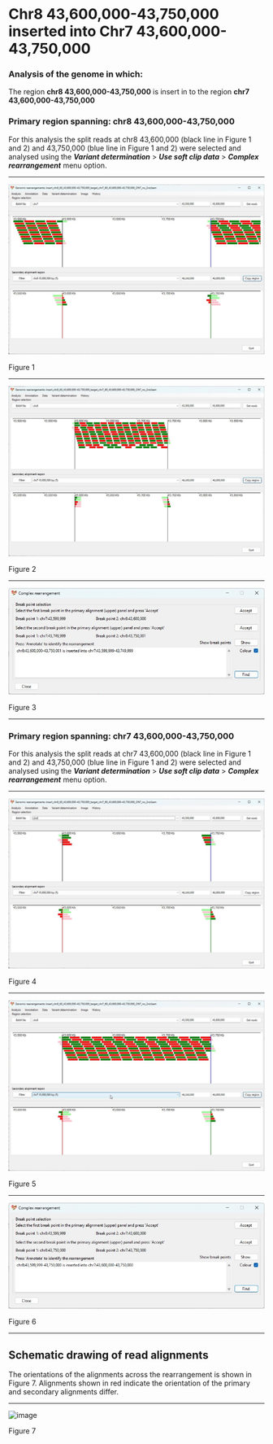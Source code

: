 # Chr8 43,600,000-43,750,000  inserted into Chr7 43,600,000-43,750,000

### Analysis of the genome in which: 

The region **chr8 43,600,000-43,750,000** is insert in to the region **chr7 43,600,000-43,750,000**

### Primary region spanning: chr8 43,600,000-43,750,000 

For this analysis the split reads at chr8 43,600,000 (black line in Figure 1 and 2) and 43,750,000 (blue line in Figure 1 and 2) were selected and analysed using the ___Variant determination___ > ___Use soft clip data___ > ___Complex rearrangement___ menu option.
<hr />

![image](images/insert_chr8_60_43,600,000-43,750,000_target_chr7_60_43,600,000-43,750,000_ONT_no_2nd_2.jpg)

Figure 1

<hr />

![image](images/insert_chr8_60_43,600,000-43,750,000_target_chr7_60_43,600,000-43,750,000_ONT_no_2nd_2_all.jpg)

Figure 2

<hr />

![image](images/insert_chr8_60_43,600,000-43,750,000_target_chr7_60_43,600,000-43,750,000_ONT_no_2nd_2_results.jpg)

Figure 3

<hr />

### Primary region spanning: chr7 43,600,000-43,750,000 

For this analysis the split reads at chr7 43,600,000 (black line in Figure 1 and 2) and 43,750,000 (blue line in Figure 1 and 2) were selected and analysed using the ___Variant determination___ > ___Use soft clip data___ > ___Complex rearrangement___ menu option.<hr />

![image](images/insert_chr8_60_43,600,000-43,750,000_target_chr7_60_43,600,000-43,750,000_ONT_no_2nd_1.jpg)

Figure 4

<hr />

![image](images/insert_chr8_60_43,600,000-43,750,000_target_chr7_60_43,600,000-43,750,000_ONT_no_2nd_1_all.jpg)

Figure 5

<hr />

![image](images/insert_chr8_60_43,600,000-43,750,000_target_chr7_60_43,600,000-43,750,000_ONT_no_2nd_1_results.jpg)

Figure 6

<hr />

## Schematic drawing of read alignments

The orientations of the alignments across the rearrangement is shown in Figure 7. Alignments shown in red indicate the orientation of the primary and secondary alignments differ.

<hr />

![image](images/jpg)

Figure 7

